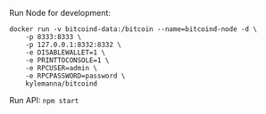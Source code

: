 Run Node for development:
```
docker run -v bitcoind-data:/bitcoin --name=bitcoind-node -d \
    -p 8333:8333 \
    -p 127.0.0.1:8332:8332 \
    -e DISABLEWALLET=1 \
    -e PRINTTOCONSOLE=1 \
    -e RPCUSER=admin \
    -e RPCPASSWORD=password \
    kylemanna/bitcoind
```

Run API:
`npm start`
